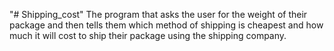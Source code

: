 "# Shipping_cost" 
The program that asks the user for the weight of their package and then tells them which method of shipping is cheapest and how much it will cost to ship their package using the shipping company.
